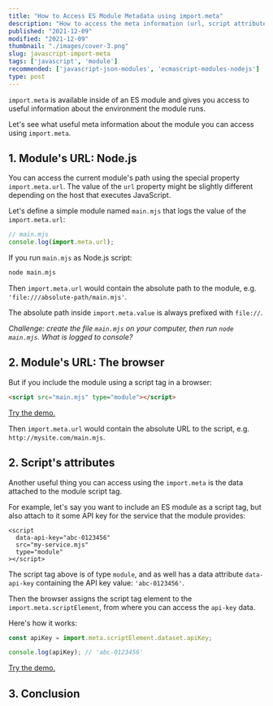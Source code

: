 ```yaml
---
title: "How to Access ES Module Metadata using import.meta"
description: "How to access the meta information (url, script attributes, etc.) of an ES module in JavaScript."  
published: "2021-12-09"
modified: "2021-12-09"
thumbnail: "./images/cover-3.png"
slug: javascript-import-meta
tags: ['javascript', 'module']
recommended: ['javascript-json-modules', 'ecmascript-modules-nodejs']
type: post
---
```


`import.meta` is available inside of an ES module and gives you access to useful information
about the environment the module runs.  

Let's see what useful meta information about the module you can access using `import.meta`.  

## 1. Module's URL: Node.js

You can access the current module's path using the special property `import.meta.url`. The value of the `url` property
might be slightly different depending on the host that executes JavaScript.  

Let's define a simple module named `main.mjs` that logs the value of the `import.meta.url`:

```javascript
// main.mjs
console.log(import.meta.url); 
```

If you run `main.mjs` as Node.js script:

```bash
node main.mjs
```

Then `import.meta.url` would contain the absolute path to the module, e.g. `'file:///absolute-path/main.mjs'`. 

The absolute path inside `import.meta.value` is always prefixed with `file://`.  

*Challenge: create the file `main.mjs` on your computer, then run `node main.mjs`. What is logged to console?*

## 2. Module's URL: The browser

But if you include the module using a script tag in a browser:

```html
<script src="main.mjs" type="module"></script>
```
[Try the demo.](https://codesandbox.io/s/interesting-dewdney-r7th5?file=/main.mjs)

Then `import.meta.url` would contain the absolute URL to the script, e.g. `http://mysite.com/main.mjs`.  

## 2. Script's attributes

Another useful thing you can access using the `import.meta` is the data attached to the module script tag.  

For example, let's say you want to include an ES module as a script tag, but also attach to it some API key for the service
that the module provides:  

```html{1}
<script
  data-api-key="abc-0123456"
  src="my-service.mjs"
  type="module"
></script>
```

The script tag above is of type `module`, and as well has a data attribute `data-api-key` containing the API key value: `'abc-0123456'`.  

Then the browser assigns the script tag element to the `import.meta.scriptElement`, from where you can access the `api-key` data.

Here's how it works:

```javascript
const apiKey = import.meta.scriptElement.dataset.apiKey;

console.log(apiKey); // 'abc-0123456'
```

[Try the demo.](https://codesandbox.io/s/import-meta-dataset-qcbrj?file=/my-service.mjs)

## 3. Conclusion